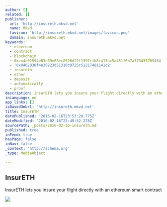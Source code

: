 ```yaml
---
author: []
related: []
publisher:
  url: 'http://insureth.mkvd.net'
  name: Mkvd
  favicon: 'http://insureth.mkvd.net/images/favicon.png'
  domain: insureth.mkvd.net
keywords:
  - ethereum
  - contract
  - blockchain
  - 0xzx4c02594e63e09e68ec8526d22f1397cfb8c415ac5a451f6b7a573435769454
  - '0x0462838f4e30223d51310c9725c51217481141c2'
  - insureth
  - ether
  - deposit
  - automatically
  - proof
description: InsurETH lets you insure your flight directly with an ethereum smart contract
inLanguage: en
app_links: []
isBasedOnUrl: 'http://insureth.mkvd.net'
title: InsurETH
datePublished: '2016-02-16T23:53:20.775Z'
dateModified: '2016-02-16T23:49:52.278Z'
sourcePath: _posts/2016-02-16-insureth.md
published: true
inFeed: true
hasPage: false
inNav: false
_context: 'http://schema.org'
_type: MediaObject

---
```

<article style=""><h1>InsurETH</h1><p>InsurETH lets you insure your flight directly with an ethereum smart contract</p><img src="http://insureth.mkvd.net/images/qrcode.gif" /></article>